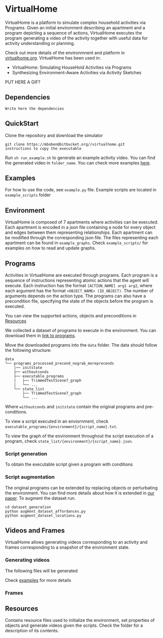 # VirtualHome
VirtualHome is a platform to simulate complex household activities via Programs. Given an initial environment describing an apartment and a program depicting a sequence of actions, VirtualHome executes the program generating a video of the activity together with useful data for activity understanding or planning.

Check out more details of the environmnent and platform in [virtualhome.org](). VirtualHome has been used in:

- VirtualHome: Simulating HouseHold Activities via Programs
- Synthesizing Environment-Aware Activities via Activity Sketches


PUT HERE A GIF?

## Dependencies

```
Write here the dependencies
```

## QuickStart
Clone the repository and download the simulator

```
git clone https://mboben@bitbucket.org//virtualhome.git
instructions to copy the executable
```

Run `sh run_example.sh` to generate an example activity video. You can find the generated video in `folder_name`. You can check more examples [here]().



## Examples
For how to use the code, see `example.py` file.
Example scripts are located in `example_scripts` folder

## Environment
VirtualHome is composed of 7 apartments where activities can be executed. Each apartment is encoded in a json file containing a node for every object and edges between them representing relationships. Each apartment can be modified through the corresponding json file. The files representing each apartment can be found in `example_graphs`. Check `example_scripts/` for examples on how to read and update graphs.

## Programs
Activities in VirtualHome are executed through programs. Each program is a sequence of instructions representing atomic actions that the agent will execute. Each instruction has the format `[ACTION_NAME] arg1 arg2`, where each argument has the format `<OBJECT_NAME> (ID_OBJECT)`. The number of arguments depends on the action type. The programs can also have a precondition file, specifying the state of the objects before the program is executed.

You can view the supported actions, objects and preconditions in [Resources]()

We collected a dataset of programs to execute in the environment. You can download them in [link to programs](). 

<!--The videos generated from these programs can be found in [link to videos](). 
-->
Move the downloaded programs into the `data` folder. The data should follow the following structure:

```
data
└── programs_processed_precond_nograb_morepreconds
	|── initstate
	├── withoutconds
	├── executable_programs
	|   ├── TrimmedTestScene7_graph
	|	└── ...
	└── state_list
		├── TrimmedTestScene7_graph
	   	└── ...	
```

Where `withoutconds` and `initstate` contain the original programs and pre-conditions. 

To view a script executed in an enviornment, check `executable_programs/{environment}/{script_name}.txt`. 

To view the graph of the environment throughout the script execution of a program, check   `state_list/{environment}/{script_name}.json`.

### Script generation
To obtain the executable script given a program with conditions



### Script augmentation

The original programs can be extended by replacing objects or perturbating the environment. You can find more details about how it is extended in [our paper](). To augment the dataset run.

```
cd dataset_generation
python augment_dataset_affordances.py
python augment_dataset_locations.py

```  


## Videos and Frames
VirtualHome allows generating videos corresponding to an activity and frames corresponding to a snapshot of the environment state.

### Generating videos

The following files will be generated

Check [examples](#Examples) for more details

### Frames
 

## Resources
Contains resource files used to initialize the environment, set properties of objects and generate videos given the scripts. Check the folder for a description of its contents.

